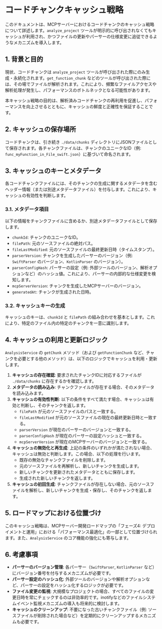 # コードチャンクキャッシュ戦略

このドキュメントは、MCPサーバーにおけるコードチャンクのキャッシュ戦略について詳述します。`analyze_project` ツールが明示的に呼び出されなくてもキャッシュが利用され、かつファイルの更新やパーサーの仕様変更に追従できるようなメカニズムを導入します。

## 1. 背景と目的

現状、コードチャンクは `analyze_project` ツールが呼び出された際にのみ生成・永続化されます。`get_function_chunk` などのツールが呼び出された際には、その場でファイルが解析されます。これにより、頻繁なファイルアクセスや解析処理が発生し、パフォーマンスのボトルネックとなる可能性があります。

本キャッシュ戦略の目的は、解析済みコードチャンクの再利用を促進し、パフォーマンスを向上させるとともに、キャッシュの鮮度と正確性を保証することです。

## 2. キャッシュの保存場所

コードチャンクは、引き続き `./data/chunks` ディレクトリにJSONファイルとして保存されます。各チャンクファイルは、チャンクのユニークなID（例: `func_myFunction_in_File_swift.json`）に基づいて命名されます。

## 3. キャッシュのキーとメタデータ

各コードチャンクファイルには、そのチャンクの生成に関するメタデータを含むヘッダー情報（または別途メタデータファイル）を付与します。これにより、キャッシュの有効性を判断します。

### 3.1. メタデータ項目

以下の情報をチャンクファイルに含めるか、別途メタデータファイルとして保存します。

- `chunkId`: チャンクのユニークなID。
- `filePath`: 元のソースファイルの絶対パス。
- `fileLastModified`: 元のソースファイルの最終更新日時（タイムスタンプ）。
- `parserVersion`: チャンクを生成したパーサーのバージョン（例: `SwiftParser` のバージョン、`KotlinParser` のバージョン）。
- `parserConfigHash`: パーサーの設定（例: 外部ツールのバージョン、解析オプションなど）のハッシュ値。これにより、パーサーの内部的な仕様変更を検知します。
- `mcpServerVersion`: チャンクを生成したMCPサーバーのバージョン。
- `generatedAt`: チャンクが生成された日時。

### 3.2. キャッシュキーの生成

キャッシュのキーは、`chunkId` と `filePath` の組み合わせを基本とします。これにより、特定のファイル内の特定のチャンクを一意に識別します。

## 4. キャッシュの利用と更新ロジック

`AnalysisService` の `getChunk` メソッド（および `getFunctionChunk` など、チャンクを必要とする他のメソッド）は、以下のロジックでキャッシュを利用・更新します。

1.  **キャッシュの存在確認**: 要求されたチャンクIDに対応するファイルが `./data/chunks` に存在するかを確認します。
2.  **メタデータの読み込み**: チャンクファイルが存在する場合、そのメタデータを読み込みます。
3.  **キャッシュの有効性判断**: 以下の条件をすべて満たす場合、キャッシュは有効と判断し、そのチャンクを返します。
    - `filePath` が元のソースファイルのパスと一致する。
    - `fileLastModified` が元のソースファイルの現在の最終更新日時と一致する。
    - `parserVersion` が現在のパーサーのバージョンと一致する。
    - `parserConfigHash` が現在のパーサーの設定ハッシュと一致する。
    - `mcpServerVersion` が現在のMCPサーバーのバージョンと一致する。
4.  **キャッシュの無効化と再生成**: 上記の条件のいずれかが満たされない場合、キャッシュは無効と判断します。この場合、以下の処理を行います。
    - 既存の無効なチャンクファイルを削除します。
    - 元のソースファイルを再解析し、新しいチャンクを生成します。
    - 新しいチャンクを更新されたメタデータとともに保存します。
    - 生成された新しいチャンクを返します。
5.  **キャッシュの初回生成**: チャンクファイルが存在しない場合、元のソースファイルを解析し、新しいチャンクを生成・保存し、そのチャンクを返します。

## 5. ロードマップにおける位置づけ

このキャッシュ戦略は、MCPサーバー開発ロードマップの「フェーズ4: デプロイメントと運用」における「パフォーマンス最適化」の一部として位置づけられます。また、`AnalysisService` のコア機能の強化にも寄与します。

## 6. 考慮事項

- **パーサーのバージョン管理**: 各パーサー（`SwiftParser`, `KotlinParser` など）にバージョン番号を付与するメカニズムが必要です。
- **パーサー設定のハッシュ化**: 外部ツールのバージョンや解析オプションなど、パーサーの設定をハッシュ化するロジックが必要です。
- **ファイル変更の監視**: 大規模なプロジェクトの場合、すべてのファイルの変更日時を常にチェックするのは非効率的です。inotifyなどのファイルシステムイベント監視メカニズムの導入も将来的に検討します。
- **キャッシュのクリーンアップ**: 不要になった古いチャンクファイル（例: ソースファイルが削除された場合など）を定期的にクリーンアップするメカニズムも必要です。
